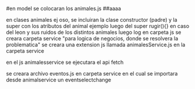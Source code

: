 #en model se colocaran los animales.js
##aaaa

en clases animales ej oso, se incluiran la clase constructor (padre) y la super con los atributos del animal ejemplo luego del super rugir(){} en caso del leon y sus ruidos de los distintos animales luego log
en carpeta js se creara carpeta service "para logica de negocios, donde se resolvera la problematica"
se creara una extension js llamada animalesService.js en la carpeta service

en el js animalesservice se ejecutara el api fetch

se creara archivo eventos.js en carpeta service  en el cual se importara desde animalservice
un eventselectchange 


